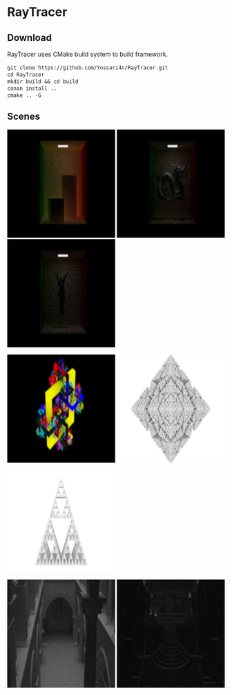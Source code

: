 # RayTracer

## Download
RayTracer uses CMake build system to build framework.

    git clone https://github.com/Yossari4n/RayTracer.git
    cd RayTracer
    mkdir build && cd build
    conan install ..
    cmake .. -G


## Scenes
<p float="left">
  <img src="/cornell_box_result.jpg" width="250" />
  <img src="/dragon_result.jpg" width="250" /> 
  <img src="/lucy_result.jpg" width="250" />
</p>

<p float="left">
  <img src="/square_fractal_result.jpg" width="250" />
  <img src="/delta_fractal_result.jpg" width="250" />
  <img src="/sierpinski_fractal_result.jpg" width="250" />
</p>

<p float="left">
  <img src="/sponza_result.jpg" width="250" />
  <img src="/sibenik_result.jpg" width="250" />
</p>

